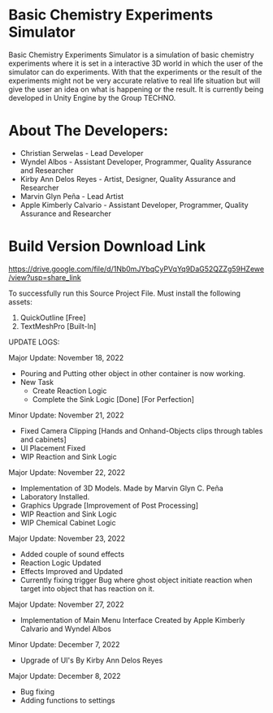 # Basic Chemistry Experiments Simulator

Basic Chemistry Experiments Simulator is a simulation of basic chemistry experiments where it is set in a interactive 3D world in which the user of the simulator can do experiments. With that the experiments or the result of the experiments might not be very accurate relative to real life situation but will give the user an idea on what is happening or the result. It is currently being developed in Unity Engine by the Group TECHNO.

# About The Developers:
  - Christian Serwelas            - Lead Developer
  - Wyndel Albos                  - Assistant Developer, Programmer, Quality Assurance and Researcher
  - Kirby Ann Delos Reyes         - Artist, Designer, Quality Assurance and Researcher
  - Marvin Glyn Peña              - Lead Artist
  - Apple Kimberly Calvario       - Assistant Developer, Programmer, Quality Assurance and Researcher

# Build Version Download Link
https://drive.google.com/file/d/1Nb0mJYbqCyPVqYq9DaG52QZZg59HZewe/view?usp=share_link

To successfully run this Source Project File. Must install the following assets:
1. QuickOutline [Free]
2. TextMeshPro [Built-In]

UPDATE LOGS: 

Major Update: November 18, 2022
  - Pouring and Putting other object in other container is now working.
  - New Task
       - Create Reaction Logic
       - Complete the Sink Logic [Done] [For Perfection]

Minor Update: November 21, 2022
  - Fixed Camera Clipping [Hands and Onhand-Objects clips through tables and cabinets] 
  - UI Placement Fixed
  - WIP Reaction and Sink Logic
 
Major Update: November 22, 2022
  - Implementation of 3D Models. Made by Marvin Glyn C. Peña 
  - Laboratory Installed.
  - Graphics Upgrade [Improvement of Post Processing]
  - WIP Reaction and Sink Logic
  - WIP Chemical Cabinet Logic

Major Update: November 23, 2022
  - Added couple of sound effects
  - Reaction Logic Updated
  - Effects Improved and Updated
  - Currently fixing trigger Bug where ghost object initiate reaction when target into object that has reaction on it.
  
Major Update: November 27, 2022
  - Implementation of Main Menu Interface Created by Apple Kimberly Calvario and Wyndel Albos
  
Minor Update: December 7, 2022
  - Upgrade of UI's By Kirby Ann Delos Reyes
  
Major Update: December 8, 2022
  - Bug fixing
  - Adding functions to settings

